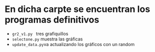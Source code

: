 # En dicha carpte se encuentran los programas definitivos
- `gr2_v1.py ` tres grafiquillos
- `selectone.py` muestra las gráficas
- `update_data.py`va actualizando los gráficos con un random
